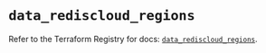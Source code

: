 # `data_rediscloud_regions`

Refer to the Terraform Registry for docs: [`data_rediscloud_regions`](https://registry.terraform.io/providers/redislabs/rediscloud/2.7.0/docs/data-sources/regions).
